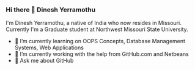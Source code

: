 ### Hi there 👋 Dinesh Yerramothu

I'm Dinesh Yerramothu, a native of India who now resides in Missouri. Currently I'm a Graduate student at Northwest Missouri State University.

- 🌱 I’m currently learning on OOPS Concepts, Database Management Systems, Web Applications
- 🤔 I’m currently working with the help from GitHub.com and Netbeans
- 💬 Ask me about GitHub

